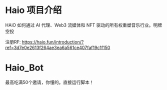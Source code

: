 # Haio 项目介绍
HAiO 如何通过 AI 代理、Web3 流媒体和 NFT 驱动的所有权重塑音乐行业。明牌空投

注册RF: https://haio.fun/introduction/?ref=3d7e0e2613f264ae3ea6a561ce407faf19c1f150

# Haio_Bot
最高吃满50个邀请，你懂的。直接运行脚本！

